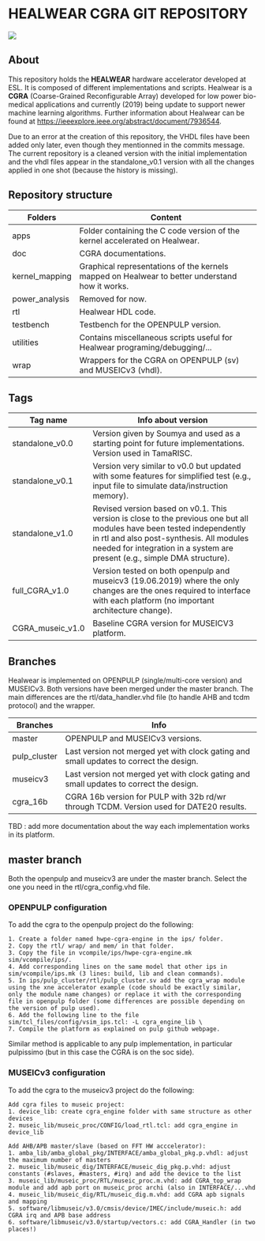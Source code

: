 # HEALWEAR CGRA GIT REPOSITORY 

![](doc/Healwear_top_view.png)

## About

This repository holds the **HEALWEAR** hardware accelerator developed at ESL. It is composed of different implementations and scripts. Healwear is a **CGRA** (Coarse-Grained Reconfigurable Array) developed for low power bio-medical applications and currently (2019) being update to support newer machine learning algorithms. Further information about Healwear can be found at https://ieeexplore.ieee.org/abstract/document/7936544.

Due to an error at the creation of this repository, the VHDL files have been added only later, even though they mentionned in the commits message. The current repository is a cleaned version with the initial implementation and the vhdl files appear in the standalone_v0.1 version with all the changes applied in one shot (because the history is missing).

## Repository structure

| Folders         | Content                                                                                         |
|-----------------|-------------------------------------------------------------------------------------------------|
| apps            | Folder containing the C code version of the kernel accelerated on Healwear.                     |
| doc             | CGRA documentations.                                                                            |
| kernel_mapping  | Graphical representations of the kernels mapped on Healwear to better understand how it works.  |
| power_analysis  | Removed for now.                                                                                |
| rtl             | Healwear HDL code.                                                                              |
| testbench       | Testbench for the OPENPULP version.                                                             |
| utilities       | Contains miscellaneous scripts useful for Healwear programing/debugging/...                     |
| wrap            | Wrappers for the CGRA on OPENPULP (sv) and MUSEICv3 (vhdl).                                     |

## Tags

| Tag name        | Info about version                                                                                                                      |
|-----------------|-----------------------------------------------------------------------------------------------------------------------------------------|
| standalone_v0.0 | Version given by Soumya and used as a starting point for future implementations. Version used in TamaRISC.                              |
| standalone_v0.1 | Version very similar to v0.0 but updated with some features for simplified test (e.g., input file to simulate data/instruction memory). |
| standalone_v1.0 | Revised version based on v0.1. This version is close to the previous one but all modules have been tested independently in rtl and also post-synthesis. All modules needed for integration in a system are present (e.g., simple DMA structure).  |
| full_CGRA_v1.0 | Version tested on both openpulp and museicv3 (19.06.2019) where the only changes are the ones required to interface with each platform (no important architecture change).  |
| CGRA_museic_v1.0 | Baseline CGRA version for MUSEICV3 platform.  |

## Branches

Healwear is implemented on OPENPULP (single/multi-core version) and MUSEICv3. Both versions have been merged under the master branch. The main differences are the rtl/data_handler.vhd file (to handle AHB and tcdm protocol) and the wrapper.

| Branches        | Info                                                                                            |
|-----------------|-------------------------------------------------------------------------------------------------|
| master          | OPENPULP and MUSEICv3 versions.                                                                 |
| pulp_cluster    | Last version not merged yet with clock gating and small updates to correct the design.          |
| museicv3        | Last version not merged yet with clock gating and small updates to correct the design.          |
| cgra_16b        | CGRA 16b version for PULP with 32b rd/wr through TCDM. Version used for DATE20 results.         |

TBD : add more documentation about the way each implementation works in its platform.
## master branch

Both the openpulp and museicv3 are under the master branch. Select the one you need in the rtl/cgra_config.vhd file.

### OPENPULP configuration

To add the cgra to the openpulp project do the following:

	1. Create a folder named hwpe-cgra-engine in the ips/ folder.
	2. Copy the rtl/ wrap/ and mem/ in that folder.
	3. Copy the file in vcompile/ips/hwpe-cgra-engine.mk sim/vcompile/ips/.
	4. Add corresponding lines on the same model that other ips in sim/vcompile/ips.mk (3 lines: build, lib and clean commands).
	5. In ips/pulp_cluster/rtl/pulp_cluster.sv add the cgra_wrap module using the xne accelerator example (code should be exactly similar, only the module name changes) or replace it with the corresponding file in openpulp folder (some differences are possible depending on the version of pulp used).
	6. Add the following line to the file sim/tcl_files/config/vsim_ips.tcl: -L cgra_engine_lib \
	7. Compile the platform as explained on pulp github webpage.

Similar method is applicable to any pulp implementation, in particular pulpissimo (but in this case the CGRA is on the soc side).

### MUSEICv3 configuration

To add the cgra to the museicv3 project do the following:

	Add cgra files to museic project:
	1. device_lib: create cgra_engine folder with same structure as other devices
	2. museic_lib/museic_proc/CONFIG/load_rtl.tcl: add cgra_engine in device_lib

	Add AHB/APB master/slave (based on FFT HW acccelerator):
	1. amba_lib/amba_global_pkg/INTERFACE/amba_global_pkg.p.vhdl: adjust the maximum number of masters
	2. museic_lib/museic_dig/INTERFACE/museic_dig_pkg.p.vhd: adjust constants (#slaves, #masters, #irq) and add the device to the list
	3. museic_lib/museic_proc/RTL/museic_proc.m.vhd: add CGRA_top_wrap module and add apb port on museic_proc archi (also in INTERFACE/...vhd
	4. museic_lib/museic_dig/RTL/museic_dig.m.vhd: add CGRA apb signals and mapping
	5. software/libmuseic/v3.0/cmsis/device/IMEC/include/museic.h: add CGRA irq and APB base address
	6. software/libmuseic/v3.0/startup/vectors.c: add CGRA_Handler (in two places!)
